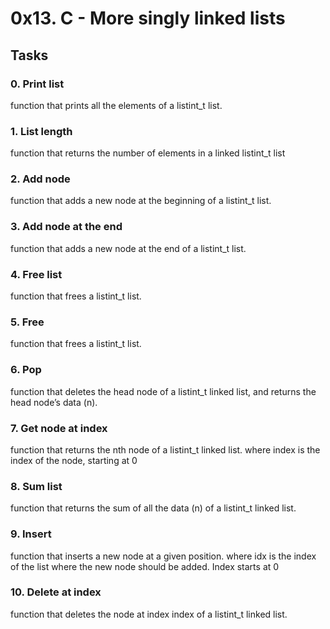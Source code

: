  # 0x13. C - More singly linked lists
## Tasks
### 0. Print list 
 function that prints all the elements of a listint_t list.
### 1. List length
function that returns the number of elements in a linked listint_t list
### 2. Add node
function that adds a new node at the beginning of a listint_t list.
### 3. Add node at the end
function that adds a new node at the end of a listint_t list.
### 4. Free list
function that frees a listint_t list.
### 5. Free
function that frees a listint_t list.
### 6. Pop
function that deletes the head node of a listint_t linked list, and returns the head node’s data (n).
### 7. Get node at index
function that returns the nth node of a listint_t linked list.
where index is the index of the node, starting at 0
### 8. Sum list
function that returns the sum of all the data (n) of a listint_t linked list.
### 9. Insert
function that inserts a new node at a given position.
where idx is the index of the list where the new node should be added. Index starts at 0
### 10. Delete at index
function that deletes the node at index index of a listint_t linked list.
